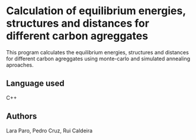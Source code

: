 # Calculation of equilibrium energies, structures and distances for different carbon agreggates

This program calculates the equilibrium energies, structures and distances for different carbon agreggates using monte-carlo and simulated annealing aproaches.

## Language used

C++

## Authors

Lara Paro, Pedro Cruz, Rui Caldeira
